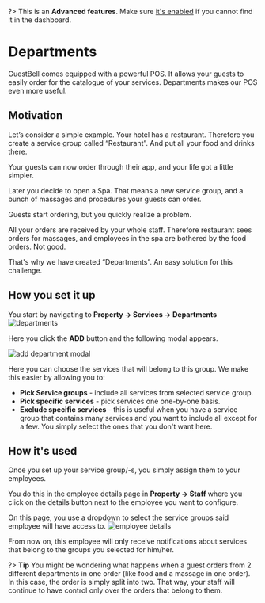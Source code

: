 ?> This is an **Advanced features**. Make sure [it's enabled](overview.md?id=advanced-features) if you cannot find it in the dashboard.

# Departments

GuestBell comes equipped with a powerful POS. It allows your guests to easily order for the catalogue of your services. Departments makes our POS even more useful.

## Motivation

Let’s consider a simple example. Your hotel has a restaurant. Therefore you create a service group called “Restaurant”. And put all your food and drinks there.

Your guests can now order through their app, and your life got a little simpler.

Later you decide to open a Spa. That means a new service group, and a bunch of massages and procedures your guests can order.

Guests start ordering, but you quickly realize a problem.

All your orders are received by your whole staff. Therefore restaurant sees orders for massages, and employees in the spa are bothered by the food orders. Not good.

That's why we have created “Departments”. An easy solution for this challenge.

## How you set it up

You start by navigating to **Property -> Services -> Departments**
![departments](https://static.guestbell.com/img/docs/order-groups/order-groups.png)

Here you click the **ADD** button and the following modal appears.

![add department modal](https://static.guestbell.com/img/docs/order-groups/add-modal.png)

Here you can choose the services that will belong to this group. We make this easier by allowing you to:

- **Pick Service groups** - include all services from selected service group.
- **Pick specific services** - pick services one one-by-one basis.
- **Exclude specific services** - this is useful when you have a service group that contains many services and you want to include all except for a few. You simply select the ones that you don't want here.

## How it's used

Once you set up your service group/-s, you simply assign them to your employees.

You do this in the employee details page in **Property -> Staff** where you click on the details button next to the employee you want to configure.

On this page, you use a dropdown to select the service groups said employee will have access to.
![employee details](https://static.guestbell.com/img/docs/order-groups/employee-details.png)

From now on, this employee will only receive notifications about services that belong to the groups you selected for him/her.

?> **Tip** You might be wondering what happens when a guest orders from 2 different departments in one order (like food and a massage in one order). In this case, the order is simply split into two. That way, your staff will continue to have control only over the orders that belong to them.

